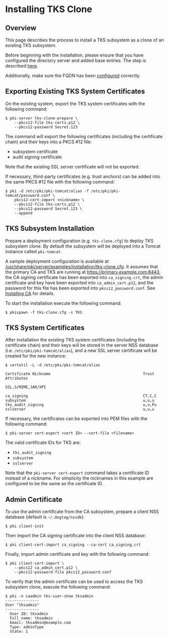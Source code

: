 Installing TKS Clone
====================

Overview
--------

This page describes the process to install a TKS subsystem as a clone of an existing TKS subsystem.

Before beginning with the installation, please ensure that you have configured the directory
server and added base entries.
The step is described [here](https://github.com/dogtagpki/pki/wiki/DS-Installation).

Additionally, make sure the FQDN has been [configured](../server/FQDN_Configuration.adoc) correctly.

Exporting Existing TKS System Certificates
------------------------------------------

On the existing system, export the TKS system certificates with the following command:

```
$ pki-server tks-clone-prepare \
    --pkcs12-file tks-certs.p12 \
    --pkcs12-password Secret.123
```

The command will export the following certificates (including the certificate chain) and their keys into a PKCS #12 file:

* subsystem certificate
* audit signing certificate

Note that the existing SSL server certificate will not be exported.

If necessary, third-party certificates (e.g. trust anchors) can be added into the same PKCS #12 file with the following command:

```
$ pki -d /etc/pki/pki-tomcat/alias -f /etc/pki/pki-tomcat/password.conf \
    pkcs12-cert-import <nickname> \
    --pkcs12-file tks-certs.p12 \
    --pkcs12-password Secret.123 \
    --append
```

TKS Subsystem Installation
--------------------------

Prepare a deployment configuration (e.g. `tks-clone.cfg`) to deploy TKS subsystem clone.
By default the subsystem will be deployed into a Tomcat instance called `pki-tomcat`.

A sample deployment configuration is available at [/usr/share/pki/server/examples/installation/tks-clone.cfg](../../../base/server/examples/installation/tks-clone.cfg).
It assumes that the primary CA and TKS are running at https://primary.example.com:8443,
the CA signing certificate has been exported into `ca_signing.crt`,
the admin certificate and key have been exported into `ca_admin_cert.p12`,
and the password for this file has been exported into `pkcs12_password.conf`.
See [Installing CA](../ca/Installing_CA.md) for details.

To start the installation execute the following command:

```
$ pkispawn -f tks-clone.cfg -s TKS
```

TKS System Certificates
-----------------------

After installation the existing TKS system certificates (including the certificate chain)
and their keys will be stored in the server NSS database (i.e. `/etc/pki/pki-tomcat/alias`),
and a new SSL server certificate will be created for the new instance:

```
$ certutil -L -d /etc/pki/pki-tomcat/alias

Certificate Nickname                                         Trust Attributes
                                                             SSL,S/MIME,JAR/XPI

ca_signing                                                   CT,C,C
subsystem                                                    u,u,u
tks_audit_signing                                            u,u,Pu
sslserver                                                    u,u,u
```

If necessary, the certificates can be exported into PEM files with the following command:

```
$ pki-server cert-export <cert ID> --cert-file <filename>
```

The valid certificate IDs for TKS are:
* `tks_audit_signing`
* `subsystem`
* `sslserver`

Note that the `pki-server cert-export` command takes a certificate ID instead of a nickname.
For simplicity the nicknames in this example are configured to be the same as the certificate ID.

Admin Certificate
-----------------

To use the admin certificate from the CA subsystem, prepare a client NSS database (default is `~/.dogtag/nssdb`):

```
$ pki client-init
```

Then import the CA signing certificate into the client NSS database:

```
$ pki client-cert-import ca_signing --ca-cert ca_signing.crt
```

Finally, import admin certificate and key with the following command:

```
$ pki client-cert-import \
    --pkcs12 ca_admin_cert.p12 \
    --pkcs12-password-file pkcs12_password.conf
```

To verify that the admin certificate can be used to access the TKS subsystem clone, execute the following command:

```
$ pki -n caadmin tks-user-show tksadmin
---------------
User "tksadmin"
---------------
  User ID: tksadmin
  Full name: tksadmin
  Email: tksadmin@example.com
  Type: adminType
  State: 1
```
